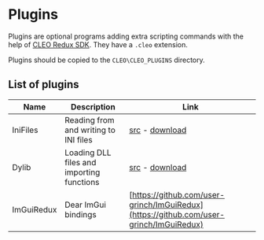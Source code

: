 # Plugins

Plugins are optional programs adding extra scripting commands with the help of [CLEO Redux SDK](./using-sdk.md). They have a `.cleo` extension.

Plugins should be copied to the `CLEO\CLEO_PLUGINS` directory.

## List of plugins

| Name       | Description                               | Link |
| ---------- | ----------------------------------------- | ---- |
| IniFiles   | Reading from and writing to INI files     | [src](https://github.com/cleolibrary/CLEO-Redux/tree/master/plugins/IniFiles) - [download](https://github.com/cleolibrary/CLEO-Redux/releases/download/0.9.2/CLEO_Redux-0.9.2+IniFiles+Dylib.zip)    |
| Dylib      | Loading DLL files and importing functions | [src](https://github.com/cleolibrary/CLEO-Redux/tree/master/plugins/Dylib) - [download](https://github.com/cleolibrary/CLEO-Redux/releases/download/0.9.2/CLEO_Redux-0.9.2+IniFiles+Dylib.zip)     |
| ImGuiRedux | Dear ImGui bindings                       | [https://github.com/user-grinch/ImGuiRedux](https://github.com/user-grinch/ImGuiRedux)     |
